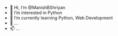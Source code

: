 - 👋 Hi, I’m @ManishBShriyan
- 👀 I’m interested in Python
- 🌱 I’m currently learning Python, Web Development
- 💞️ ...
- 📫 ...

<!---
'..'
--->
